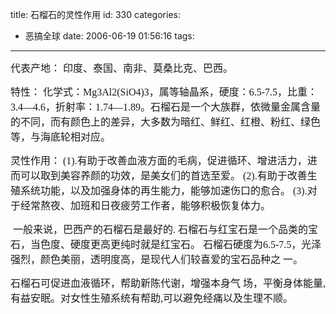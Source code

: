title: 石榴石的灵性作用
id: 330
categories:
  - 恶搞全球
date: 2006-06-19 01:56:16
tags:
---

<div id="msgcns!9697D6160EFEBC17!851" class="bvMsg"><div>

<font face="宋体" size="3">代表产地： 
印度、泰国、南非、莫桑比克、巴西。 </font>

<font face="宋体" size="3">特性： 
化学式：Mg3Al2(SiO4)3，属等轴晶系，硬度：6.5-7.5，比重：3.4—4.6，折射率：1.74—1.89。石榴石是一个大族群，依微量金属含量的不同，而有颜色上的差异，大多数为暗红、鲜红、红橙、粉红、绿色等，与海底轮相对应。 </font>

<font face="宋体" size="3">灵性作用： 
(1).有助于改善血液方面的毛病，促进循环、增进活力，进而可以取到美容养颜的功效，是美女们的首选至爱。 
(2).有助于改善生殖系统功能，以及加强身体的再生能力，能够加速伤口的愈合。 
(3).对于经常熬夜、加班和日夜疲劳工作者，能够积极恢复体力。</font>

<font face="宋体" size="3"> 一般来说，巴西产的石榴石是最好的. 
石榴石与红宝石是一个品类的宝石，当色度、硬度更高更纯时就是红宝石。 
石榴石硬度为6.5-7.5，光泽强烈，颜色美丽，透明度高，是现代人们较喜爱的宝石品种之 一。 

石榴石可促进血液循环，帮助新陈代谢，增强本身气 场，平衡身体能量, 有益安眠。对女性生殖系统有帮助,可以避免经痛以及生理不顺。</font>

</div></div>